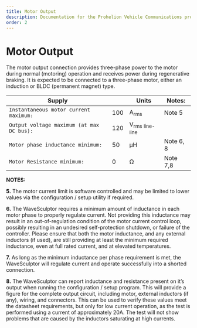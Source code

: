 ```yaml
---
title: Motor Output
description: Documentation for the Prohelion Vehicle Communications protocol
order: 2
---
```


# Motor Output

The motor output connection provides three-phase power to the motor during normal (motoring) operation and receives power during regenerative braking.  It is expected to be connected to a three-phase motor, either an induction or BLDC (permanent magnet) type.

| Supply                                    |     | Units                                | Notes:    |
|-------------------------------------------|-----|--------------------------------------|-----------|
| `Instantaneous motor current maximum:`    | 100 | A<sub>rms</sub>                      | Note 5    |
| `Output voltage maximum (at max DC bus):` | 120 | V<sub>rms</sub> <sub>line-line</sub> |           |
| `Motor phase inductance minimum:`         | 50  | µH                                   | Note 6, 8 |
| `Motor Resistance minimum:`               | 0   | Ω                                    | Note 7,8  |

__NOTES:__

__5.__	The motor current limit is software controlled and may be limited to lower values via the configuration / setup utility if required.

__6.__  The WaveSculptor requires a minimum amount of inductance in each motor phase to properly regulate current.  Not providing this inductance may result in an out-of-regulation condition of the motor current control loop, possibly resulting in an undesired self-protection shutdown, or failure of the controller.  Please ensure that both the motor inductance, and any external inductors (if used), are still providing at least the minimum required inductance, even at full rated current, and at elevated temperatures.

__7.__  As long as the minimum inductance per phase requirement is met, the WaveSculptor will regulate current and operate successfully into a shorted connection.

__8.__  The WaveSculptor can report inductance and resistance present on it’s output when running the configuration / setup program.  This will provide a figure for the complete output circuit, including motor, external inductors (if any), wiring, and connectors.  This can be used to verify these values meet the datasheet requirements, but only for low current operation, as the test is performed using a current of approximately 20A.  The test will not show problems that are caused by the inductors saturating at high currents.
